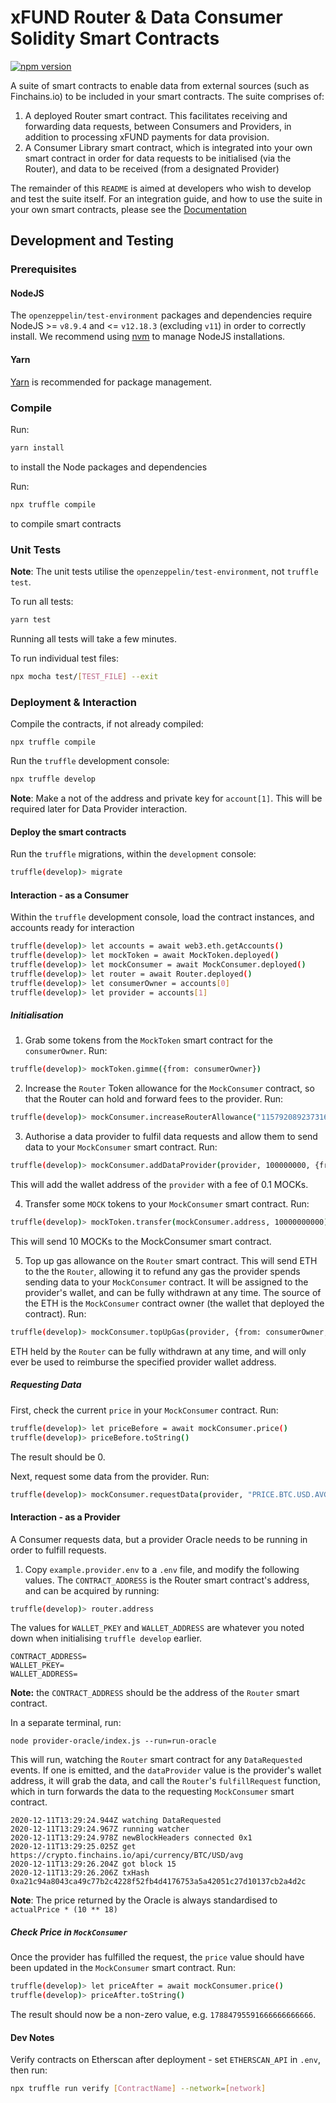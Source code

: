 # xFUND Router & Data Consumer Solidity Smart Contracts

[![npm version](http://img.shields.io/npm/v/@unification-com/xfund-router.svg?style=flat)](https://npmjs.org/package/@unification-com/xfund-router "View this project on npm")

A suite of smart contracts to enable data from external sources (such as Finchains.io)
to be included in your smart contracts. The suite comprises of:

1) A deployed Router smart contract. This facilitates receiving and forwarding data requests,
   between Consumers and Providers, in addition to processing xFUND payments for data provision.
2) A Consumer Library smart contract, which is integrated into your own smart contract in 
   order for data requests to be initialised (via the Router), and data to be received (from
   a designated Provider)
   
The remainder of this `README` is aimed at developers who wish to develop and test the suite itself.
For an integration guide, and how to use the suite in your own smart contracts, please
see the [Documentation](docs/index.md)

## Development and Testing

### Prerequisites

#### NodeJS
The `openzeppelin/test-environment` packages and dependencies require
NodeJS >= `v8.9.4` and <= `v12.18.3` (excluding `v11`) in order to correctly install. 
We recommend using [nvm](https://github.com/nvm-sh/nvm) to manage NodeJS 
installations.

#### Yarn

[Yarn](https://classic.yarnpkg.com/en/docs/install) is recommended for package management.

### Compile

Run:

```bash
yarn install
```

to install the Node packages and dependencies

Run:
```bash 
npx truffle compile
```

to compile smart contracts

### Unit Tests

**Note**: The unit tests utilise the `openzeppelin/test-environment`, not `truffle test`.

To run all tests:

```bash 
yarn test
```

Running all tests will take a few minutes.

To run individual test files:

```bash
npx mocha test/[TEST_FILE] --exit
```

### Deployment & Interaction

Compile the contracts, if not already compiled:

```
npx truffle compile
```

Run the `truffle` development console:

```bash
npx truffle develop
```

**Note**: Make a not of the address and private key for `account[1]`. This will be
required later for Data Provider interaction.

#### Deploy the smart contracts

Run the `truffle` migrations, within the `development` console:

```bash
truffle(develop)> migrate
```

#### Interaction - as a Consumer

Within the `truffle` development console, load the contract instances, and accounts
ready for interaction

```bash 
truffle(develop)> let accounts = await web3.eth.getAccounts()
truffle(develop)> let mockToken = await MockToken.deployed()
truffle(develop)> let mockConsumer = await MockConsumer.deployed()
truffle(develop)> let router = await Router.deployed()
truffle(develop)> let consumerOwner = accounts[0]
truffle(develop)> let provider = accounts[1]
```

##### Initialisation

1. Grab some tokens from the `MockToken` smart contract for the `consumerOwner`. Run:

```bash
truffle(develop)> mockToken.gimme({from: consumerOwner})
```

2. Increase the `Router` Token allowance for the `MockConsumer` contract, so that the Router
   can hold and forward fees to the provider. Run:
   
```bash
truffle(develop)> mockConsumer.increaseRouterAllowance("115792089237316195423570985008687907853269984665640564039457584007913129639935", {from: consumerOwner})
```

3. Authorise a data provider to fulfil data requests and allow them to send data to your
   `MockConsumer` smart contract. Run:
   
```bash
truffle(develop)> mockConsumer.addDataProvider(provider, 100000000, {from: consumerOwner})
```

This will add the wallet address of the `provider` with a fee of 0.1 MOCKs.

4. Transfer some `MOCK` tokens to your `MockConsumer` smart contract. Run:

```bash
truffle(develop)> mockToken.transfer(mockConsumer.address, 10000000000)
```

This will send 10 MOCKs to the MockConsumer smart contract.

5. Top up gas allowance on the `Router` smart contract. This will send ETH to the
   the `Router`, allowing it to refund any gas the provider spends sending data 
   to your `MockConsumer` contract. It will be assigned to the provider's wallet, and
   can be fully withdrawn at any time. The source of the ETH is the `MockConsumer` contract
   owner (the wallet that deployed the contract). Run:

```bash
truffle(develop)> mockConsumer.topUpGas(provider, {from: consumerOwner, value: 500000000000000000})
```

ETH held by the `Router` can be fully withdrawn at any time, and will only ever be used
to reimburse the specified provider wallet address.

##### Requesting Data

First, check the current `price` in your `MockConsumer` contract. Run:

```bash
truffle(develop)> let priceBefore = await mockConsumer.price()
truffle(develop)> priceBefore.toString()
```

The result should be 0.

Next, request some data from the provider. Run:

```bash
truffle(develop)> mockConsumer.requestData(provider, "PRICE.BTC.USD.AVG", 80, {from: consumerOwner})
```

#### Interaction - as a Provider

A Consumer requests data, but a provider Oracle needs to be running in order to fulfill
requests.

1. Copy `example.provider.env` to a `.env` file, and modify the following values. The
   `CONTRACT_ADDRESS` is the Router smart contract's address, and can be acquired
   by running:
   
```bash 
truffle(develop)> router.address
```

The values for `WALLET_PKEY` and `WALLET_ADDRESS` are whatever you noted down when initialising 
`truffle develop` earlier.

``` 
CONTRACT_ADDRESS=
WALLET_PKEY=
WALLET_ADDRESS=
```

**Note:** the `CONTRACT_ADDRESS` should be the address of the `Router` smart contract.

In a separate terminal, run:

``` 
node provider-oracle/index.js --run=run-oracle
```

This will run, watching the `Router` smart contract for any `DataRequested` events. If
one is emitted, and the `dataProvider` value is the provider's wallet address, it will
grab the data, and call the `Router`'s `fulfillRequest` function, which in turn forwards
the data to the requesting `MockConsumer` smart contract.

``` 
2020-12-11T13:29:24.944Z watching DataRequested
2020-12-11T13:29:24.967Z running watcher
2020-12-11T13:29:24.978Z newBlockHeaders connected 0x1
2020-12-11T13:29:25.025Z get https://crypto.finchains.io/api/currency/BTC/USD/avg
2020-12-11T13:29:26.204Z got block 15
2020-12-11T13:29:26.206Z txHash 0xa21c94a8043ca49c77b2c4228f52fb4d4176753a5a42051c27d10137cb2a4d2c
```

**Note**: The price returned by the Oracle is always standardised to `actualPrice * (10 ** 18)`

##### Check Price in `MockConsumer`

Once the provider has fulfilled the request, the `price` value should have been updated
in the `MockConsumer` smart contract. Run:

```bash
truffle(develop)> let priceAfter = await mockConsumer.price()
truffle(develop)> priceAfter.toString()
```

The result should now be a non-zero
value, e.g. `17884795591666666666666`.

#### Dev Notes

Verify contracts on Etherscan after deployment - set `ETHERSCAN_API` in `.env`, then run:

```bash 
npx truffle run verify [ContractName] --network=[network]
```
